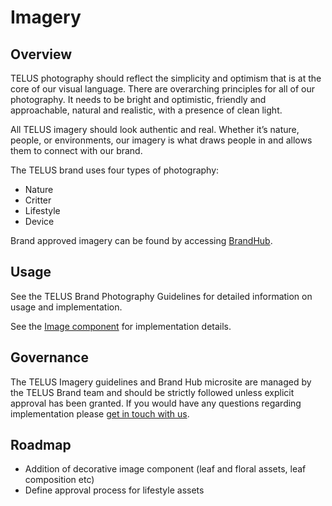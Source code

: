 # Imagery

## Overview

TELUS photography should reflect the simplicity and optimism that is at the core of our visual language. There are overarching 
principles for all of our photography. It needs to be bright and optimistic, friendly and approachable, natural and realistic, 
with a presence of clean light. 

All TELUS imagery should look authentic and real. Whether it’s nature, people, or environments, our imagery is what draws people 
in and allows them to connect with our brand. 

The TELUS brand uses four types of photography:

* Nature
* Critter
* Lifestyle
* Device

Brand approved imagery can be found by accessing [BrandHub](http://brand.telus.com). 


## Usage

See the TELUS Brand Photography Guidelines for detailed information on usage and implementation.

See the [Image component](ref:///components/index.html#image) for implementation details.


## Governance

The TELUS Imagery guidelines and Brand Hub microsite are managed by the TELUS Brand team and should be strictly followed 
unless explicit approval has been granted. If you would have any questions regarding implementation please [get in touch with us](/support.md).


## Roadmap

* Addition of decorative image component (leaf and floral assets, leaf composition etc)
* Define approval process for lifestyle assets
